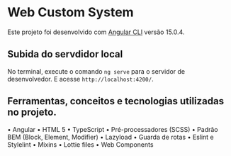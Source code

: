 # Web Custom System

Este projeto foi desenvolvido com [Angular CLI](https://github.com/angular/angular-cli) versão 15.0.4.

## Subida do servdidor local

No terminal, execute o comando `ng serve` para o servidor de desenvolvedor. E acesse `http://localhost:4200/`.

## Ferramentas, conceitos e tecnologias utilizadas no projeto.

• Angular
• HTML 5
• TypeScript
• Pré-processadores (SCSS)
• Padrão BEM (Block, Element, Modifier)
• Lazyload
• Guarda de rotas
• Eslint e Stylelint
• Mixins
• Lottie files
• Web Components 

